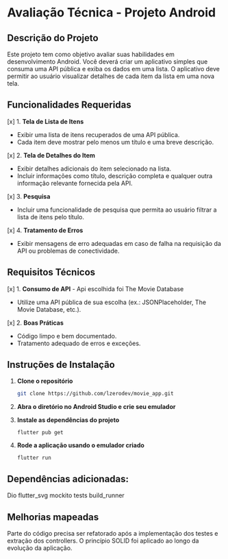 # Avaliação Técnica - Projeto Android

## Descrição do Projeto

Este projeto tem como objetivo avaliar suas habilidades em desenvolvimento Android. Você deverá criar um aplicativo simples que consuma uma API pública e exiba os dados em uma lista. O aplicativo deve permitir ao usuário visualizar detalhes de cada item da lista em uma nova tela.

## Funcionalidades Requeridas

[x] 1. **Tela de Lista de Itens**
   - Exibir uma lista de itens recuperados de uma API pública.
   - Cada item deve mostrar pelo menos um título e uma breve descrição.

[x] 2. **Tela de Detalhes do Item** 
   - Exibir detalhes adicionais do item selecionado na lista.
   - Incluir informações como título, descrição completa e qualquer outra informação relevante fornecida pela API.

[x] 3. **Pesquisa**
   - Incluir uma funcionalidade de pesquisa que permita ao usuário filtrar a lista de itens pelo título.

[x] 4. **Tratamento de Erros**
   - Exibir mensagens de erro adequadas em caso de falha na requisição da API ou problemas de conectividade.

## Requisitos Técnicos

[x] 1. **Consumo de API** - Api escolhida foi The Movie Database
   - Utilize uma API pública de sua escolha (ex.: JSONPlaceholder, The Movie Database, etc.).

[x] 2. **Boas Práticas**
   - Código limpo e bem documentado.
   - Tratamento adequado de erros e exceções.

## Instruções de Instalação

1. **Clone o repositório**
   ```bash
   git clone https://github.com/lzerodev/movie_app.git
   ```

2. **Abra o diretório no Android Studio e crie seu emulador**

3. **Instale as dependências do projeto**
   ```
   flutter pub get
   ```

4. **Rode a aplicação usando o emulador criado**
   ```
   flutter run
   ```
   
## Dependências adicionadas:

Dio
flutter_svg
mockito
tests
build_runner

## Melhorias mapeadas

   Parte do código precisa ser refatorado após a implementação dos testes e extração dos controllers. 
   O princípio SOLID foi aplicado ao longo da evolução da aplicação.
